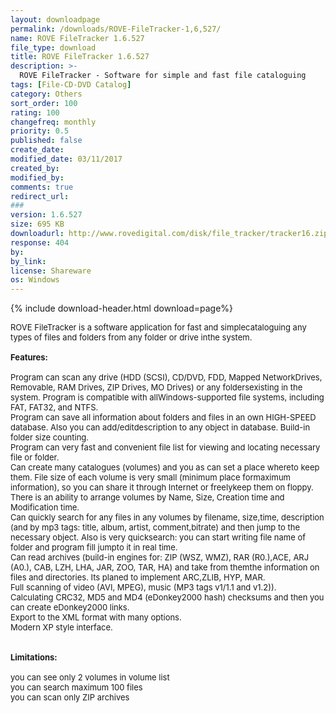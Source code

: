 ```yaml
---
layout: downloadpage
permalink: /downloads/ROVE-FileTracker-1,6,527/
name: ROVE FileTracker 1.6.527
file_type: download
title: ROVE FileTracker 1.6.527
description: >-
  ROVE FileTracker - Software for simple and fast file cataloguing
tags: [File-CD-DVD Catalog]
category: Others
sort_order: 100
rating: 100
changefreq: monthly
priority: 0.5
published: false
create_date: 
modified_date: 03/11/2017
created_by: 
modified_by: 
comments: true
redirect_url: 
### 
version: 1.6.527
size: 695 KB
downloadurl: http://www.rovedigital.com/disk/file_tracker/tracker16.zip
response: 404
by: 
by_link: 
license: Shareware
os: Windows
---
```


{% include download-header.html download=page%}

<p style="fix-download-text !important">
<p><font size="2"><p>ROVE FileTracker is a software application for fast and simplecataloguing any types of files and folders from any folder or drive inthe system. <br />
<br />
<span class="articleDetailsLink"><strong>Features:</strong></span><br />
<br />
Program can scan any drive (HDD (SCSI), CD/DVD, FDD, Mapped NetworkDrives, Removable, RAM Drives, ZIP Drives, MO Drives) or any foldersexisting in the system. Program is compatible with allWindows-supported file systems, including FAT, FAT32, and NTFS. <br />
Program can save all information about folders and files in an own HIGH-SPEED database. Also you can add/editdescription to any object in database. Build-in folder size counting. <br />
Program can very fast and convenient file list for viewing and locating necessary file or folder. <br />
Can create many catalogues (volumes) and you as can set a place whereto keep them. File size of each volume is very small (minimum place formaximum information), so you can share it through Internet or freelykeep them on floppy. <br />
There is an ability to arrange volumes by Name, Size, Creation time and Modification time. <br />
Can quickly search for any files in any volumes by filename, size,time, description (and by mp3 tags: title, album, artist, comment,bitrate) and then jump to the necessary object. Also is very quicksearch: you can start writing file name of folder and program fill jumpto it in real time. <br />
Can read archives (build-in engines for: ZIP (WSZ, WMZ), RAR (R0.),ACE, ARJ (A0.), CAB, LZH, LHA, JAR, ZOO, TAR, HA) and take from themthe information on files and directories. Its planed to implement ARC,ZLIB, HYP, MAR. <br />
Full scanning of video (AVI, MPEG), music (MP3 tags v1/1.1 and v1.2)). <br />
Calculating CRC32, MD5 and MD4 (eDonkey2000 hash) checksums and then you can create eDonkey2000 links. <br />
Export to the XML format with many options. <br />
Modern XP style interface.<br />
<br />
<br />
<span><strong>Limitations:</strong></span><br />
<br />
you can see only 2 volumes in volume list<br />
you can search maximum 100 files<br />
you can scan only ZIP archives</p></p></p>
